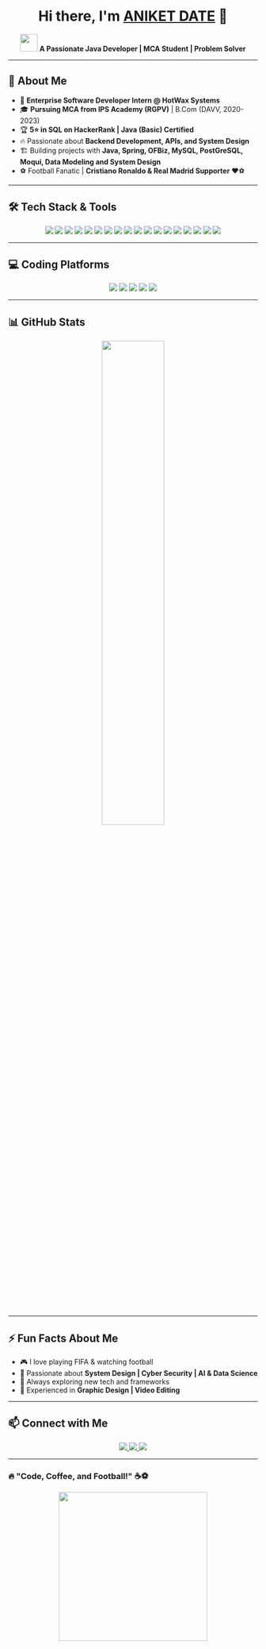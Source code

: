 <h1 align="center">Hi there, I'm <a href="https://github.com/Ani-D22">ANIKET DATE</a> 👋</h1>

<p align="center">
  <img src="https://media.giphy.com/media/hvRJCLFzcasrR4ia7z/giphy.gif" width="35">
  <b>A Passionate Java Developer | MCA Student | Problem Solver</b>
</p>

---

## 🚀 About Me
- 💼 **Enterprise Software Developer Intern @ HotWax Systems**
- 🎓 **Pursuing MCA from IPS Academy (RGPV)** | B.Com  (DAVV, 2020-2023)
- 🏆 **5⭐ in SQL on HackerRank | Java (Basic) Certified**
- 🔥 Passionate about **Backend Development, APIs, and System Design**
- 🏗️ Building projects with **Java, Spring, OFBiz, MySQL, PostGreSQL, Moqui, Data Modeling and System Design**
- ⚽ Football Fanatic | **Cristiano Ronaldo & Real Madrid Supporter** ❤️⚽

---

## 🛠️ Tech Stack & Tools
<p align="center">
  <img src="https://img.shields.io/badge/Java-%23ED8B00.svg?style=for-the-badge&logo=java&logoColor=white">
  <img src="https://img.shields.io/badge/Spring-%236DB33F.svg?style=for-the-badge&logo=spring&logoColor=white">
  <img src="https://img.shields.io/badge/Jakarta%20EE-%23007ACC.svg?style=for-the-badge&logo=jakartaee&logoColor=white">
  <img src="https://img.shields.io/badge/PostgreSQL-%23336791.svg?style=for-the-badge&logo=postgresql&logoColor=white">
  <img src="https://img.shields.io/badge/MySQL-%2307405e.svg?style=for-the-badge&logo=mysql&logoColor=white">
  <img src="https://img.shields.io/badge/Linux-%23FCC624.svg?style=for-the-badge&logo=linux&logoColor=black">
  <img src="https://img.shields.io/badge/C-%2300599C.svg?style=for-the-badge&logo=c&logoColor=white">
  <img src="https://img.shields.io/badge/C++-%2300599C.svg?style=for-the-badge&logo=c%2B%2B&logoColor=white">
  <img src="https://img.shields.io/badge/Docker-%232496ED.svg?style=for-the-badge&logo=docker&logoColor=white">
  <img src="https://img.shields.io/badge/Postman-%23FF6C37.svg?style=for-the-badge&logo=postman&logoColor=white">
  <img src="https://img.shields.io/badge/IntelliJ%20IDEA-%23000000.svg?style=for-the-badge&logo=intellij-idea&logoColor=white">
  <img src="https://img.shields.io/badge/VS%20Code-%23007ACC.svg?style=for-the-badge&logo=visual-studio-code&logoColor=white">
  <img src="https://img.shields.io/badge/Eclipse-%232C2255.svg?style=for-the-badge&logo=eclipse&logoColor=white">
  <img src="https://img.shields.io/badge/Python-%233776AB.svg?style=for-the-badge&logo=python&logoColor=white">
  <img src="https://img.shields.io/badge/HTML-%23E34F26.svg?style=for-the-badge&logo=html5&logoColor=white">
  <img src="https://img.shields.io/badge/CSS-%231572B6.svg?style=for-the-badge&logo=css3&logoColor=white">
  <img src="https://img.shields.io/badge/H2-%2312100E.svg?style=for-the-badge&logo=h2&logoColor=white">
  <img src="https://img.shields.io/badge/OracleDB-%23F80000.svg?style=for-the-badge&logo=oracle&logoColor=white">
  
</p>

---

## 💻 Coding Platforms
<p align="center">
  <img src="https://img.shields.io/badge/GitHub-%2312100E.svg?style=for-the-badge&logo=github&logoColor=white">
  <img src="https://img.shields.io/badge/LeetCode-%23FFA116.svg?style=for-the-badge&logo=leetcode&logoColor=black">
  <img src="https://img.shields.io/badge/HackerRank-%232EC866.svg?style=for-the-badge&logo=hackerrank&logoColor=white">
  <img src="https://img.shields.io/badge/CodeChef-%230F9D58.svg?style=for-the-badge&logo=codechef&logoColor=white">
  <img src="https://img.shields.io/badge/GeeksforGeeks-%2310723D.svg?style=for-the-badge&logo=geeksforgeeks&logoColor=white">
</p>

---

## 📊 GitHub Stats
<p align="center">
  <img src="https://github-readme-stats.vercel.app/api?username=ANi-D22&show_icons=true&theme=dark" width="50%">
</p>

---

## ⚡ Fun Facts About Me
- 🎮 I love playing FIFA & watching football
- 🤖 Passionate about **System Design | Cyber Security | AI & Data Science**
- 🚀 Always exploring new tech and frameworks
- 🎨 Experienced in **Graphic Design | Video Editing**  

---

## 📫 Connect with Me
<p align="center">
  <a href="https://www.linkedin.com/in/contactaniketdate">
    <img src="https://img.shields.io/badge/LinkedIn-%230A66C2.svg?style=for-the-badge&logo=linkedin&logoColor=white">
  </a>
  <a href="mailto:dateaniket07@gmail.com">
    <img src="https://img.shields.io/badge/Gmail-D14836?style=for-the-badge&logo=gmail&logoColor=white">
  </a>
  <a href="https://github.com/Ani-D22">
    <img src="https://img.shields.io/badge/GitHub-%2312100E.svg?style=for-the-badge&logo=github&logoColor=white">
  </a>
</p>

---

### 🔥 **"Code, Coffee, and Football!"** ☕⚽<p align="center">
<p align="center">
  <img src="https://media1.giphy.com/media/v1.Y2lkPTc5MGI3NjExMGRiNmp3cHlqeDhhNnB6anJ1cW93eXF0eHRjYWo4YWNzajd5NXM4OCZlcD12MV9pbnRlcm5hbF9naWZfYnlfaWQmY3Q9Zw/12W5Sg2koWYnwA/giphy.gif" width="300">
</p>

